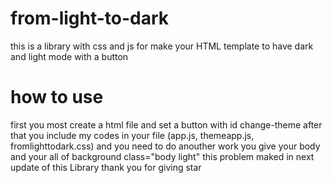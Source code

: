 # from-light-to-dark
this is a library with css and js for make your HTML template to have dark and light mode with a button
# how to use
first you most create a html file and set a button with id change-theme
after that you include my codes in your file (app.js, themeapp.js, fromlighttodark.css)
and you need to do anouther work you give your body and your all of background
class="body light" 
this problem maked in next update of this Library 
thank you for giving star 
